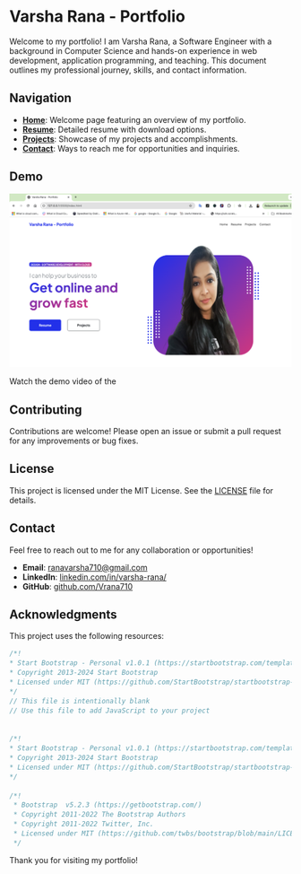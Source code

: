 # Varsha Rana - Portfolio

Welcome to my portfolio! I am Varsha Rana, a Software Engineer with a background in Computer Science and hands-on experience in web development, application programming, and teaching. This document outlines my professional journey, skills, and contact information.


## Navigation

- **[Home](index.html)**: Welcome page featuring an overview of my portfolio.
- **[Resume](resume.html)**: Detailed resume with download options.
- **[Projects](projects.html)**: Showcase of my projects and accomplishments.
- **[Contact](contact.html)**: Ways to reach me for opportunities and inquiries.

## Demo

![My Portfolio](assets/home.png)

Watch the demo video of the 


## Contributing

Contributions are welcome! Please open an issue or submit a pull request for any improvements or bug fixes.

## License

This project is licensed under the MIT License. See the [LICENSE](LICENSE) file for details.

## Contact

Feel free to reach out to me for any collaboration or opportunities!

- **Email**: [ranavarsha710@gmail.com](mailto:ranavarsha710@gmail.com)
- **LinkedIn**: [linkedin.com/in/varsha-rana/](https://www.linkedin.com/in/varsha-rana/)
- **GitHub**: [github.com/Vrana710](https://github.com/Vrana710)

## Acknowledgments

This project uses the following resources:

```javascript
/*!
* Start Bootstrap - Personal v1.0.1 (https://startbootstrap.com/template-overviews/personal)
* Copyright 2013-2024 Start Bootstrap
* Licensed under MIT (https://github.com/StartBootstrap/startbootstrap-personal/blob/master/LICENSE)
*/
// This file is intentionally blank
// Use this file to add JavaScript to your project


/*!
* Start Bootstrap - Personal v1.0.1 (https://startbootstrap.com/template-overviews/personal)
* Copyright 2013-2024 Start Bootstrap
* Licensed under MIT (https://github.com/StartBootstrap/startbootstrap-personal/blob/master/LICENSE)
*/

/*!
 * Bootstrap  v5.2.3 (https://getbootstrap.com/)
 * Copyright 2011-2022 The Bootstrap Authors
 * Copyright 2011-2022 Twitter, Inc.
 * Licensed under MIT (https://github.com/twbs/bootstrap/blob/main/LICENSE)
 */
```

Thank you for visiting my portfolio!
